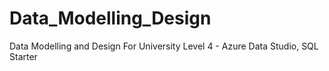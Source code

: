 # Data_Modelling_Design
Data Modelling and Design For University Level 4 - Azure Data Studio, SQL Starter
